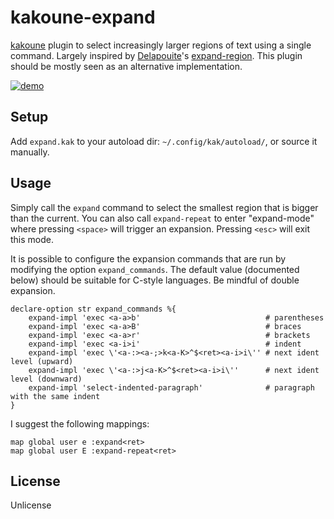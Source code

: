 # kakoune-expand

[kakoune](http://kakoune.org) plugin to select increasingly larger regions of text using a single command. Largely inspired by [Delapouite](https://github.com/delapouite)'s [expand-region](https://github.com/delapouite/kakoune-expand-region). This plugin should be mostly seen as an alternative implementation.

[![demo](https://asciinema.org/a/138326.png)](https://asciinema.org/a/138326)

## Setup

Add `expand.kak` to your autoload dir: `~/.config/kak/autoload/`, or source it manually.

## Usage

Simply call the `expand` command to select the smallest region that is bigger than the current. You can also call `expand-repeat` to enter "expand-mode" where pressing `<space>` will trigger an expansion. Pressing `<esc>` will exit this mode.

It is possible to configure the expansion commands that are run by modifying the option `expand_commands`. 
The default value (documented below) should be suitable for C-style languages. Be mindful of double expansion.
```
declare-option str expand_commands %{
    expand-impl 'exec <a-a>b'                            # parentheses
    expand-impl 'exec <a-a>B'                            # braces
    expand-impl 'exec <a-a>r'                            # brackets
    expand-impl 'exec <a-i>i'                            # indent
    expand-impl 'exec \'<a-:><a-;>k<a-K>^$<ret><a-i>i\'' # next ident level (upward)
    expand-impl 'exec \'<a-:>j<a-K>^$<ret><a-i>i\''      # next ident level (downward)
    expand-impl 'select-indented-paragraph'              # paragraph with the same indent
}
```

I suggest the following mappings:
```
map global user e :expand<ret>
map global user E :expand-repeat<ret>
```

## License

Unlicense

